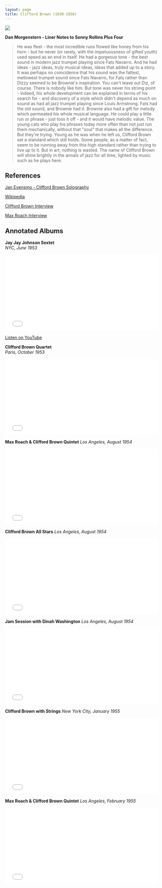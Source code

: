 ```yaml
---
layout: page
title: Clifford Brown (1930-1956)
---
```



![](https://upload.wikimedia.org/wikipedia/commons/thumb/4/44/Clifford_Brown_1956.jpg/200px-Clifford_Brown_1956.jpg)

**Dan Morgenstern - Liner Notes to Sonny Rollins Plus Four**

>He was fleet - the most incredible runs flowed like honey from his horn - but he never (or rarely, with the impetuousness of gifted youth) used speed as an end in itself. He had a gorgeous tone - the best sound in modern jazz trumpet playing since Fats Navarro. And he had ideas - jazz ideas, truly musical ideas, ideas that added up to a story. It was perhaps no coincidence that his sound was the fattest, mellowest trumpet sound since Fats Navarro, for Fats rather than Dizzy seemed to be Brownie's inspiration. You can't leave out Diz, of course. There is nobody like him. But tone was never his strong point - indeed, his whole development can be explained in terms of his search for - and discovery of a style which didn't depend as much on sound as had all jazz trumpet playing since Louis Armstrong. Fats had the old sound, and Brownie had it. Brownie also had a gift for melody which permeated his whole musical language. He could play a little run or phrase - just toss it off - and it would have melodic value. The young cats who play his phrases today more often than not just run them mechanically, without that "soul" that makes all the difference. But they're trying. Young as he was when he left us, Clifford Brown set a standard which still holds. Some people, as a matter of fact, seem to be running away from this high standard rather than trying to live up to it. But in art, nothing is wasted. The name of Clifford Brown will shine brightly in the annals of jazz for all time, lighted by music such as he plays here.


References
---


[Jan Evensmo - Clifford Brown Solography](http://www.jazzarcheology.com/clifford-brown/)

[Wikipedia](https://en.wikipedia.org/wiki/Clifford_Brown)

[Clifford Brown Interview](https://youtu.be/U2Mnglpysuo)

[Max Roach Interview](https://youtu.be/LCA2LRaatGg)



Annotated Albums
---


**Jay Jay Johnson Sextet**    
*NYC, June 1953*
<html>
  <iframe src="/album_iframe.html#1678475623504" style="width: 100%; height: 250px; border: 0;" scrolling="no"></iframe>
</html>

[Listen on YouTube](https://youtube.com/playlist?list=PLUJ7V33M1wR0SyUc2iMilsU6YIcDfP9fs)


**Clifford Brown Quartet**    
*Paris, October 1953*
 <html>
  <iframe src="/album_iframe.html#1677866395944" style="width: 100%; height: 250px; border: 0;" scrolling="no"></iframe>
</html>

**Max Roach & Clifford Brown Quintet**
*Los Angeles, August 1954*
 <html>
  <iframe src="/album_iframe.html#1677671508046" style="width: 100%; height: 250px; border: 0;" scrolling="no"></iframe>
</html>

**Clifford Brown All Stars**
*Los Angeles, August 1954*
 <html>
  <iframe src="/album_iframe.html#1677670790774" style="width: 100%; height: 250px; border: 0;" scrolling="no"></iframe>
</html>

**Jam Session with Dinah Washington**
*Los Angeles, August 1954*
 <html>
  <iframe src="/album_iframe.html#1677669767074" style="width: 100%; height: 250px; border: 0;" scrolling="no"></iframe>
</html>

**Clifford Brown with Strings**
*New York City, January 1955*
 <html>
  <iframe src="/album_iframe.html#1677614848694" style="width: 100%; height: 250px; border: 0;" scrolling="no"></iframe>
</html>

**Max Roach & Clifford Brown Quintet**
*Los Angeles, February 1955*
 <html>
  <iframe src="/album_iframe.html#1677672532114" style="width: 100%; height: 250px; border: 0;" scrolling="no"></iframe>
</html>






